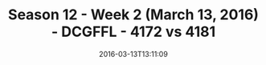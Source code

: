 ---
title: Season 12 - Week 2 (March 13, 2016) - DCGFFL - 4172 vs 4181
teams_score:
- team: 4172
  score: 33
- team: 4181
  score: 0
mvp: Meredith B. (Gold); Isaac V. (Orange)
game-ball: Craig N. (Gold); Cameron B. (Orange)
sportsperson: ''
season: 12
week: 2
date: '2016-03-13T13:11:09'
pageid: season-12-week-2-march-13-2016-4172-vs-4181
---